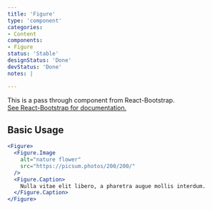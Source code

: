 ```yaml
---
title: 'Figure'
type: 'component'
categories:
- Content
components:
- Figure
status: 'Stable'
designStatus: 'Done'
devStatus: 'Done'
notes: |

---
```


<p className="lead">
  This is a pass through component from React-Bootstrap.<br/>
  <a href="https://react-bootstrap.github.io/docs/components/figures" target="_blank" rel="noopener noreferrer">
    See React-Bootstrap for documentation.
  </a>
</p>

## Basic Usage

```jsx live
<Figure>
  <Figure.Image
    alt="nature flower"
    src="https://picsum.photos/200/200/"
  />
  <Figure.Caption>
    Nulla vitae elit libero, a pharetra augue mollis interdum.
  </Figure.Caption>
</Figure>
```
